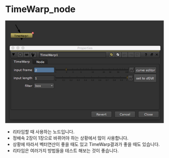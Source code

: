 # TimeWarp\_node

![](../../.gitbook/assets/timewrap_node.png)

* 리타임할 때 사용하는 노드입니다.
* 정배속 2장이 1장으로 바뀌어야 하는 상황에서 많이 사용합니다.
* 상황에 따라서 벡터연산이 좋을 때도 있고 TimeWarp결과가 좋을 때도 있습니다.
* 리타임은 여러가지 방법들을 테스트 해보는 것이 좋습니다.

